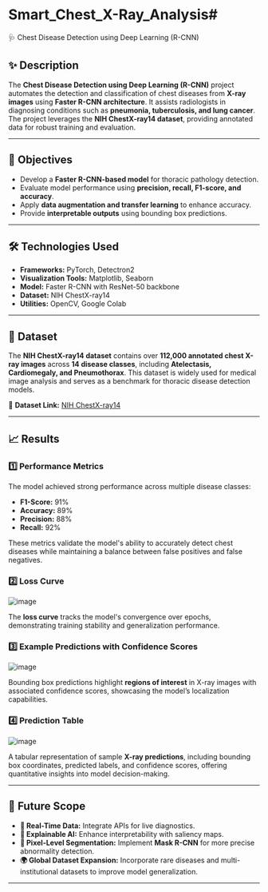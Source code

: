 # Smart_Chest_X-Ray_Analysis# 

🩺 Chest Disease Detection using Deep Learning (R-CNN)


## ✨ Description

The **Chest Disease Detection using Deep Learning (R-CNN)** project automates the detection and classification of chest diseases from **X-ray images** using **Faster R-CNN architecture**. It assists radiologists in diagnosing conditions such as **pneumonia, tuberculosis, and lung cancer**. The project leverages the **NIH ChestX-ray14 dataset**, providing annotated data for robust training and evaluation.

---

## 📌 Objectives

- Develop a **Faster R-CNN-based model** for thoracic pathology detection.
- Evaluate model performance using **precision, recall, F1-score, and accuracy**.
- Apply **data augmentation and transfer learning** to enhance accuracy.
- Provide **interpretable outputs** using bounding box predictions.

---

## 🛠️ Technologies Used

- **Frameworks:** PyTorch, Detectron2
- **Visualization Tools:** Matplotlib, Seaborn
- **Model:** Faster R-CNN with ResNet-50 backbone
- **Dataset:** NIH ChestX-ray14
- **Utilities:** OpenCV, Google Colab

---

## 📂 Dataset

The **NIH ChestX-ray14 dataset** contains over **112,000 annotated chest X-ray images** across **14 disease classes**, including **Atelectasis, Cardiomegaly, and Pneumothorax**. This dataset is widely used for medical image analysis and serves as a benchmark for thoracic disease detection models.

🔗 **Dataset Link:** [NIH ChestX-ray14](https://nihcc.app.box.com/v/ChestXray-NIHCC)

---

## 📈 Results

### **1️⃣ Performance Metrics**

The model achieved strong performance across multiple disease classes:

- **F1-Score:** 91%
- **Accuracy:** 89%
- **Precision:** 88%
- **Recall:** 92%

These metrics validate the model's ability to accurately detect chest diseases while maintaining a balance between false positives and false negatives.

### **2️⃣ Loss Curve**

![image](https://github.com/user-attachments/assets/8438af93-5aa9-4341-a7ed-221ee441cdd2)


The **loss curve** tracks the model's convergence over epochs, demonstrating training stability and generalization performance.

### **3️⃣ Example Predictions with Confidence Scores**

![image](https://github.com/user-attachments/assets/dad6a216-e7ef-4733-976d-70693ca014f3)


Bounding box predictions highlight **regions of interest** in X-ray images with associated confidence scores, showcasing the model’s localization capabilities.

### **4️⃣ Prediction Table**

![image](https://github.com/user-attachments/assets/f6083d83-fde8-4e5a-b3a1-6e7d49da1739)


A tabular representation of sample **X-ray predictions**, including bounding box coordinates, predicted labels, and confidence scores, offering quantitative insights into model decision-making.

---

## 🌟 Future Scope

- **🔄 Real-Time Data:** Integrate APIs for live diagnostics.
- **🧠 Explainable AI:** Enhance interpretability with saliency maps.
- **🎯 Pixel-Level Segmentation:** Implement **Mask R-CNN** for more precise abnormality detection.
- **🌍 Global Dataset Expansion:** Incorporate rare diseases and multi-institutional datasets to improve model generalization.

---


